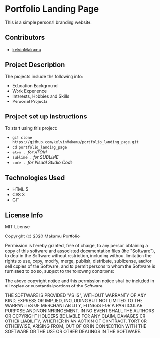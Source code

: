 # Portfolio Landing Page
This is a simple personal branding website.
## Contributors
* [kelvinMakamu](https://github.com/kelvinMakamu)
## Project Description
The projects include the following info:
* Education Background
* Work Experience
* Interests, Hobbies and Skills
* Personal Projects
## Project set up instructions
To start using this project:
* `git clone https://github.com/kelvinMakamu/portfolio_landing_page.git`
* `cd portfolio_landing_page`
* `atom . `*for ATOM*
* `sublime .` *for SUBLIME*
* `code . `*for Visual Studio Code*
## Technologies Used
* HTML 5
* CSS 3
* GIT
## License Info
MIT License

Copyright (c) 2020 Makamu Portfolio

Permission is hereby granted, free of charge, to any person obtaining a copy of this software and associated documentation files (the "Software"), to deal in the Software without restriction, including without limitation the rights to use, copy, modify, merge, publish, distribute, sublicense, and/or sell copies of the Software, and to permit persons to whom the Software is furnished to do so, subject to the following conditions:

The above copyright notice and this permission notice shall be included in all copies or substantial portions of the Software.

THE SOFTWARE IS PROVIDED "AS IS", WITHOUT WARRANTY OF ANY KIND, EXPRESS OR IMPLIED, INCLUDING BUT NOT LIMITED TO THE WARRANTIES OF MERCHANTABILITY, FITNESS FOR A PARTICULAR PURPOSE AND NONINFRINGEMENT. IN NO EVENT SHALL THE AUTHORS OR COPYRIGHT HOLDERS BE LIABLE FOR ANY CLAIM, DAMAGES OR OTHER LIABILITY, WHETHER IN AN ACTION OF CONTRACT, TORT OR OTHERWISE, ARISING FROM, OUT OF OR IN CONNECTION WITH THE SOFTWARE OR THE USE OR OTHER DEALINGS IN THE SOFTWARE.